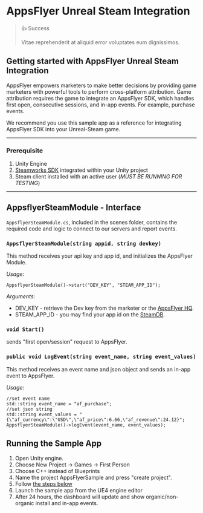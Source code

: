 # AppsFlyer Unreal Steam Integration

> 👍 Success
> 
> Vitae reprehenderit at aliquid error voluptates eum dignissimos.

## **Getting started with AppsFlyer Unreal Steam Integration**

AppsFlyer empowers marketers to make better decisions by providing game marketers with powerful tools to perform cross-platform attribution.
Game attribution requires the game to integrate an AppsFlyer SDK, which handles first open, consecutive sessions, and in-app events. For example, purchase events. 

We recommend you use this sample app as a reference for integrating AppsFlyer SDK into your Unreal-Steam game.

<hr/>

### Prerequisite
1. Unity Engine
2. [Steamworks SDK](https://steamworks.github.io/) integrated within your Unity project
3. Steam client installed with an active user (*MUST BE RUNNING FOR TESTING*)

<hr/>

## **AppsflyerSteamModule - Interface**

`AppsflyerSteamModule.cs`, included in the scenes folder, contains the required code and logic to connect to our servers and report events.


### `AppsflyerSteamModule(string appid, string devkey)`

This method receives your api key and app id, and initializes the AppsFlyer Module.

*Usage*:

```
AppsflyerSteamModule()->start("DEV_KEY", "STEAM_APP_ID");
```

*Arguments*:

* DEV_KEY - retrieve the Dev key from the marketer or the [AppsFlyer HQ](https://support.appsflyer.com/hc/en-us/articles/211719806-App-settings-#general-app-settings).
* STEAM_APP_ID - you may find your app id on the [SteamDB](https://steamdb.info/apps/).


### `void Start()`
sends "first open/session" request to AppsFlyer.

### `public void LogEvent(string event_name, string event_values)`

This method receives an event name and json object and sends an in-app event to AppsFlyer.

*Usage*:

```
//set event name
std::string event_name = "af_purchase";
//set json string
std::string event_values = "{\"af_currency\":\"USD\",\"af_price\":6.66,\"af_revenue\":24.12}";
AppsflyerSteamModule()->logEvent(event_name, event_values);
```

## Running the Sample App 

1. Open Unity engine.
2. Choose New Project -> Games -> First Person
3. Choose C++ instead of Blueprints
4. Name the project AppsFlyerSample and press "create project".
5. Follow [the steps below](#implementing-appsflyer-into-your-own-steam-game)
6. Launch the sample app from the UE4 engine editor
7. After 24 hours, the dashboard will update and show organic/non-organic install and in-app events.

